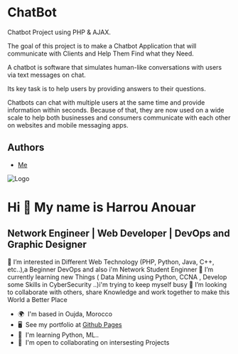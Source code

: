 
# ChatBot
Chatbot Project using PHP & AJAX.

The goal of this project is to make a Chatbot Application that will communicate with Clients and Help Them Find what they Need.

A chatbot is software that simulates human-like conversations with users via text messages on chat.

Its key task is to help users by providing answers to their questions.

Chatbots can chat with multiple users at the same time and provide information within seconds.
Because of that, they are now used on a wide scale to help both businesses and consumers
communicate with each other on websites and mobile messaging apps.


## Authors

- [Me](https://github.com/anouarharrou)


![Logo](https://dev-to-uploads.s3.amazonaws.com/uploads/articles/th5xamgrr6se0x5ro4g6.png)



Hi 👋 My name is Harrou Anouar
==============================

Network Engineer | Web Developer | DevOps and Graphic Designer
--------------------------------------------------------------

👀 I’m interested in Different Web Technology (PHP, Python, Java, C++, etc..),a Beginner DevOps and also i'm Network Student Enginner 
🌱 I’m currently learning new Things ( Data Mining using Python, CCNA , Develop some Skills in CyberSecurity ..)i'm trying to keep myself busy 
💞️ I’m looking to collaborate with others, share Knowledge and work together to make this World a Better Place

* 🌍  I'm based in Oujda, Morocco
* 🖥️  See my portfolio at [Github Pages](http://anouarharrou.github.io/)
* 🧠  I'm learning Python, ML..
* 🤝  I'm open to collaborating on intersesting Projects
